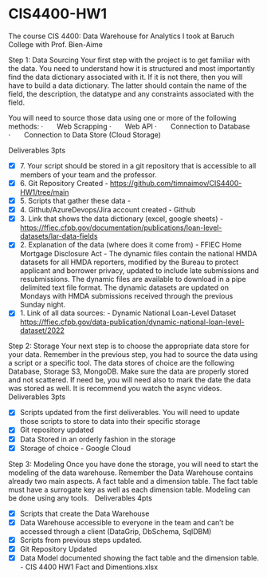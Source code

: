 # CIS4400-HW1

The course CIS 4400: Data Warehouse for Analytics I took at Baruch College with Prof. Bien-Aime

Step 1: Data Sourcing 
Your first step with the project is to get familiar with the data. You need to understand how it is structured and most importantly find the data dictionary associated with it. If it is not there, then you will have to build a data dictionary. The latter should contain the name of the field, the description, the datatype and any constraints associated with the field. 

You will need to source those data using one or more of the following methods: 
·       Web Scrapping
·       Web API
·       Connection to Database
·       Connection to Data Store (Cloud Storage)

Deliverables 3pts
- [x] 7. Your script should be stored in a git repository that is accessible to all members of your team and the professor.
- [x] 6. Git Repository Created - https://github.com/timnaimov/CIS4400-HW1/tree/main
- [x] 5. Scripts that gather these data - 
- [x] 4. Github/AzureDevops/Jira account created - Github
- [x] 3. Link that shows the data dictionary (excel, google sheets) - https://ffiec.cfpb.gov/documentation/publications/loan-level-datasets/lar-data-fields
- [x] 2. Explanation of the data (where does it come from) - FFIEC Home Mortgage Disclosure Act - The dynamic files contain the national HMDA datasets for all HMDA reporters, modified by the Bureau to protect applicant and borrower privacy, updated to include late submissions and resubmissions. The dynamic files are available to download in a pipe delimited text file format. The dynamic datasets are updated on Mondays with HMDA submissions received through the previous Sunday night.
- [x] 1. Link of all data sources: - Dynamic National Loan-Level Dataset https://ffiec.cfpb.gov/data-publication/dynamic-national-loan-level-dataset/2022

Step 2: Storage
Your next step is to choose the appropriate data store for your data. Remember in the previous step, you had to source the data using a script or a specific tool. The data stores of choice are the following Database, Storage S3, MongoDB. Make sure the data are properly stored and not scattered. If need be, you will need also to mark the date the data was stored as well. It is recommend you watch the async videos.
 
Deliverables 3pts
- [x] Scripts updated from the first deliverables. You will need to update those scripts to store to data into their specific storage
- [x] Git repository updated
- [x] Data Stored in an orderly fashion in the storage
- [x] Storage of choice - Google Cloud

Step 3: Modeling 
Once you have done the storage, you will need to start the modeling of the data warehouse. Remember the Data Warehouse contains already two main aspects. A fact table and a dimension table. The fact table must have a surrogate key as well as each dimension table. Modeling can be done using any tools. 
 
Deliverables 4pts
- [x] Scripts that create the Data Warehouse 
- [x] Data Warehouse accessible to everyone in the team and can’t be accessed through a client (DataGrip, DbSchema, SqlDBM)
- [x] Scripts from previous steps updated.
- [x] Git Repository Updated
- [x] Data Model documented showing the fact table and the dimension table. - CIS 4400 HW1 Fact and Dimentions.xlsx
